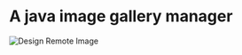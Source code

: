 # A java image gallery manager

![Design Remote Image](https://www.jessewade.info/wp-content/uploads/2020/06/imagegallery-1200x1126.png)
